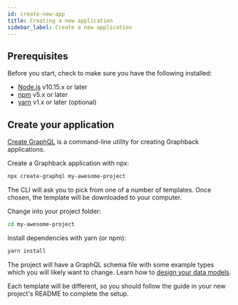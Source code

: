 ```yaml
---
id: create-new-app
title: Creating a new application
sidebar_label: Create a new application
---
```


## Prerequisites

Before you start, check to make sure you have the following installed:

- [Node.js](https://nodejs.org/en/) v10.15.x or later
- [npm](https://www.npmjs.com/) v5.x or later
- [yarn](https://yarnpkg.com/) v1.x or later (optional)

## Create your application

[Create GraphQL](https://github.com/aerogear/create-graphql) is a command-line utility for creating Graphback applications.

Create a Graphback application with npx:

```bash
npx create-graphql my-awesome-project
```

The CLI will ask you to pick from one of a number of templates. Once chosen, the template will be downloaded to your computer.

Change into your project folder:

```bash
cd my-awesome-project
```

Install dependencies with yarn (or npm):

```bash
yarn install
```

The project will have a GraphQL schema file with some example types which you will likely want to change. Learn how to [design your data models](../model/datamodel).

Each template will be different, so you should follow the guide in your new project's README to complete the setup.